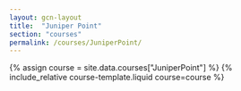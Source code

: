 ```yaml
---
layout: gcn-layout
title:  "Juniper Point"
section: "courses"
permalink: /courses/JuniperPoint/
---
```


{% assign course = site.data.courses["JuniperPoint"] %}
{% include_relative course-template.liquid course=course %}
